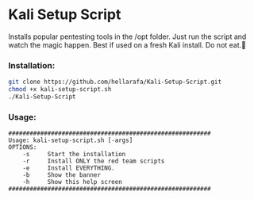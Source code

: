 # Kali Setup Script

Installs popular pentesting tools in the /opt folder. Just run the script and watch the magic happen. Best if used on a fresh Kali install. Do not eat.:100:

### Installation:
```bash
git clone https://github.com/hellarafa/Kali-Setup-Script.git
chmod +x kali-setup-script.sh
./Kali-Setup-Script
```

### Usage:
```
#########################################################
Usage: kali-setup-script.sh [-args]
OPTIONS:
    -s     Start the installation
    -r     Install ONLY the red team scripts
    -e     Install EVERYTHING.
    -b     Show the banner
    -h     Show this help screen
#########################################################
```

